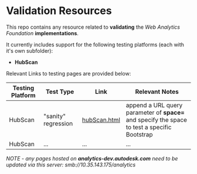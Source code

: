 # Validation Resources
This repo contains any resource related to **validating** the *Web Analytics Foundation* **implementations**.

It currently includes support for the following testing platforms (each with it's own subfolder):
* **HubScan**

Relevant Links to testing pages are provided below:

Testing Platform | Test Type | Link | Relevant Notes |
------------ | ------------- | ------------- | -------------  
HubScan | "sanity" regression | [hubScan.html](http:https://alec-at-work.github.io/tealium-dev/hubScan.html?space=specify-here) | append a URL query parameter of **space=** and specify the space to test a specific Bootstrap
HubScan | ... | ... | ...

_NOTE - any pages hosted on **analytics-dev.autodesk.com** need to be updated via this server: smb://10.35.143.175/analytics_